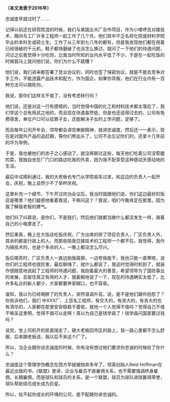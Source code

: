 <p><b>（本文发表于2016年）</b></p><p>忠诚度早就过时了... ...</p><p>记得以前还在研究院混的时候，我们与某国企大厂合作项目，作为小喽啰去对接技术，期间与工厂许多工程师一起工作了几个月，他们其中不乏名校化院或材料学院毕业的本科生或硕士生，工作了从三年到七八年的都有，但是我发现他们都在用着已经很破的千元机，鞋子都快磨破了也没怎么换过，就问了一下他们的待遇问题，问过之后我觉得十分吃惊，比我当时所知的业内水平低了不少，于是在一起吃饭的时候我马上就问他们说，你们为什么不跳槽？</p><p>他们说，我们进来都签署了竞业协议的，同时也签了保密协议，就是不能去竞争对手工作，不能透露产品技术和配方，作为国企，如果你背叛，他们在行业内有一百种方法可以搞死你。</p><p>我说，那你们这样太不值了，没有考虑转行吗？</p><p>他们说，还是对这一行有感情的，当时觉得中国的化工和材料技术都太落后了，我们学这个总有用武之地的，而且现在待遇虽然低，但是也还说得过去的，公司有免费宿舍，单位户口可以挂靠子女，还能解决子女的上学问题，足够了。</p><p>而且每年公司开年会，领导都会讲完奉献精神，就讲忠诚度，然后还一一表示，现在是对国外产品的追赶期，等你们熬出头了，公司不会忘记你们的，还拿十几年前的华为举例。</p><p>于是，我也被他们的赤子之心感动了，就没再聊过这些，每天他们吃着公司没荤腥的菜，我独自坐在厂门口的路边吃我的外卖，因为我不配享受这种感动天感动地的生活。</p><p>最后中试顺利通过，我的大老板也专门从学院驱车过来，和这边的负责人一起开会，庆祝，晚上自然少不了举杯庆祝。</p><p>这里补充一个细节，下午开过庆功会议后，我当时就跟他们说，你们这边最好的饭店是哪里？他们疑惑地看着我说，干嘛问这个？我说，咱们今晚肯定在那里。因为我了解我老板的脾气。</p><p>他们抖了抖肩说，是你们，不是我们，然后他们就都当做什么都没发生一样，骑着自己的小电摩走了。</p><p>然后果真，晚上在大饭店吃饭庆祝，厂方出席的除了项目负责人，厂区负责人外，其余的都是行政上的人，而那些陪我交接技术的工程师一个都不在。我觉得，我作为搞技术的，也是个多余的人，一晚上都没怎么尽兴。</p><p>饭后喝茶时，厂区负责人一直边拍我肩膀，一边夸我能干，我也只能一直寒暄，说你们的工程师也很厉害，最后聊嗨了，就什么都说了，我这时觉得时机到了，就装作很随意地说起了工程师的待遇问题，我抱着最大的善意，希望领导为了国防事业的发展，去留住真正有用的人才，就委婉地说了一下，现在的待遇确实太低了，比许多私企的新人都少，大家都要养家糊口，也不容易。</p><p>谁知，我以为已经喝醉了的负责人，突然语调升高，说，是不是他们跟你抱怨了？你告诉他们，我们 中XXX厂，上百名工程师，有交大的，有浙大的，有吉大的也有清华的，人家都在那里安安稳稳干着呢，就他一个人觉得不值吗？觉得自己不值干嘛呆这里啊，觉得不值可以走啊！真以为自己是钱学森了！钱学森问国家要过钱吗？</p><p>说完，坐上司机开的凯美瑞走了。跟大老板回市区的路上，我一路心里都不怎么舒服，后来跟老板说，我以后不来这个厂了。</p><p>所以，当企业跟你谈忠诚度的时候，你有没有想过他们要求你忠诚的时候给了你什么？</p><p>忠诚度这个管理学伪概念在西方早就被抛弃多年了，领英创始人Reid Hoffman在最近出版的书，《联盟》里讲，企业与雇员不是雇佣关系，也不需要强调终身雇佣，长期雇佣，而是球队和球员的关系，是一个联盟，球员为球队进球赢得荣誉，球队帮助球员成长成为巨星。</p><p>所以，给不起你成长的环境的公司，是不配跟你讲忠诚的。</p><a data-draft-node="block" data-draft-type="mcn-link-card" data-mcn-id="1232647608964665344"></a><p></p>